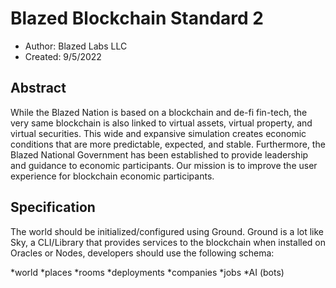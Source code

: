 # Blazed Blockchain Standard 2
- Author: Blazed Labs LLC
- Created: 9/5/2022

## Abstract
While the Blazed Nation is based on a blockchain and de-fi fin-tech, the very same blockchain is also linked to virtual assets, virtual property, and virtual securities. This wide and expansive simulation creates economic conditions that are more predictable, expected, and stable. Furthermore, the Blazed National Government has been established to provide leadership and guidance to economic participants. Our mission is to improve the user experience for blockchain economic participants.

## Specification
The world should be initialized/configured using Ground. Ground is a lot like Sky, a CLI/Library that provides services to the blockchain when installed on Oracles or Nodes, developers should use the following schema:

*world
*places
*rooms
*deployments
*companies
*jobs
*AI (bots)